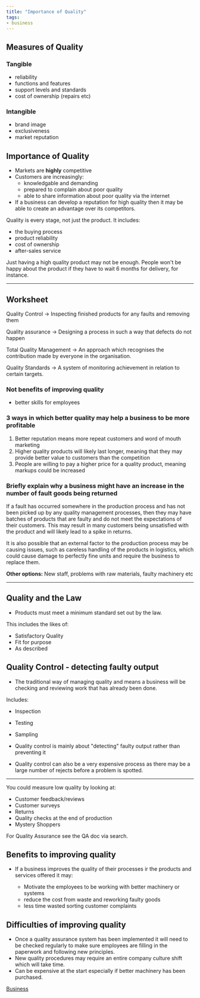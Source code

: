 ```yaml
---
title: "Importance of Quality"
tags:
- business
---
```


## Measures of Quality

### Tangible

- reliability
- functions and features
- support levels and standards
- cost of ownership (repairs etc)

### Intangible

- brand image
- exclusiveness
- market reputation

## Importance of Quality

- Markets are **highly** competitive
- Customers are increasingly:
	- knowledgable and demanding
	- prepared to complain about poor quality
	- able to share information about poor quality via the internet
- If a business can develop a reputation for high quality then it may be able to create an advantage over its competitors.

Quality is every stage, not just the product. It includes:

- the buying process
- product reliability
- cost of ownership
- after-sales service

Just having a high quality product may not be enough. People won't be happy about the product if they have to wait 6 months for delivery, for instance.

---

## Worksheet

Quality Control → Inspecting finished products for any faults and removing them

Quality assurance → Designing a process in such a way that defects do not happen

Total Quality Management → An approach which recognises the contribution made by everyone in the organisation.

Quality Standards → A system of monitoring achievement in relation to certain targets.

### Not benefits of improving quality
- better skills for employees

### 3 ways in which better quality may help a business to be more profitable

1) Better reputation means more repeat customers and word of mouth marketing
2) Higher quality products will likely last longer, meaning that they may provide better value to customers than the competition
3) People are willing to pay a higher price for a quality product, meaning markups could be increased

### Briefly explain why a business might have an increase in the number of fault goods being returned

If a fault has occurred somewhere in the production process and has not been picked up by any quality management processes, then they may have batches of products that are faulty and do not meet the expectations of their customers. This may result in many customers being unsatisfied with the product and will likely lead to a spike in returns. 

It is also possible that an external factor to the production process may be causing issues, such as careless handling of the products in logistics, which could cause damage to perfectly fine units and require the business to replace them.

**Other options:** New staff, problems with raw materials, faulty machinery etc


---

## Quality and the Law

- Products must meet a minimum standard set out by the law.

This includes the likes of:

- Satisfactory Quality
- Fit for purpose
- As described


## Quality Control - detecting faulty output

- The traditional way of managing quality and means a business will be checking and reviewing work that has already been done.

Includes:

- Inspection
- Testing
- Sampling

- Quality control is mainly about "detecting" faulty output rather than preventing it

- Quality control can also be a very expensive process as there may be a large number of rejects before a problem is spotted.

---

You could measure low quality by looking at:

- Customer feedback/reviews
- Customer surveys
- Returns
- Quality checks at the end of production
- Mystery Shoppers

For Quality Assurance see the QA doc via search.

## Benefits to improving quality

- If a business improves the quality of their processes ir the products and services offered it may:

    - Motivate the employees to be working with better machinery or systems
    - reduce the cost from waste and reworking faulty goods
    - less time wasted sorting customer complaints

## Difficulties of improving quality

- Once a quality assurance system has been implemented it will need to be checked regularly to make sure employees are filling in the paperwork and following new principles.
- New quality procedures may require an entire company culture shift which will take time.
- Can be expensive at the start especially if better machinery has been purchased.

[Business](/Business)
